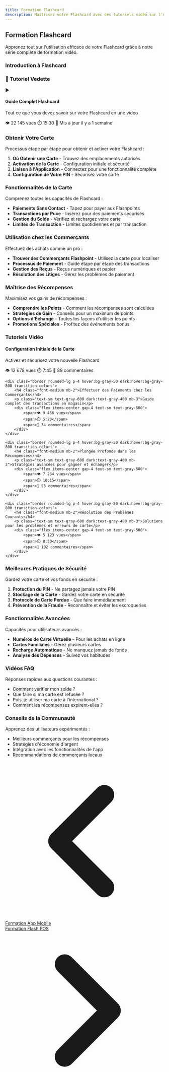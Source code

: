 ```yaml
---
title: Formation Flashcard
description: Maîtrisez votre Flashcard avec des tutoriels vidéo sur l'utilisation, les récompenses et les meilleures pratiques
---
```


## Formation Flashcard

Apprenez tout sur l'utilisation efficace de votre Flashcard grâce à notre série complète de formation vidéo.

### Introduction à Flashcard

<div class="bg-flash-accent/10 border border-flash-accent/20 rounded-lg p-6 mb-8">
    <h3 class="text-lg font-semibold mb-4">🎥 Tutoriel Vedette</h3>
    <div class="aspect-video bg-black rounded-lg mb-4">
        <div class="w-full h-full flex items-center justify-center text-white">
            <span class="text-6xl">▶️</span>
        </div>
    </div>
    <h4 class="font-medium mb-2">Guide Complet Flashcard</h4>
    <p class="text-sm text-gray-600 dark:text-gray-400 mb-3">Tout ce que vous devez savoir sur votre Flashcard en une vidéo</p>
    <div class="flex items-center gap-4 text-sm text-gray-500">
        <span>👁️ 22 145 vues</span>
        <span>⏱️ 15:30</span>
        <span>📅 Mis à jour il y a 1 semaine</span>
    </div>
</div>

### Obtenir Votre Carte

Processus étape par étape pour obtenir et activer votre Flashcard :

1. **Où Obtenir une Carte** - Trouvez des emplacements autorisés
2. **Activation de la Carte** - Configuration initiale et sécurité
3. **Liaison à l'Application** - Connectez pour une fonctionnalité complète
4. **Configuration de Votre PIN** - Sécurisez votre carte

### Fonctionnalités de la Carte

Comprenez toutes les capacités de Flashcard :

- **Paiements Sans Contact** - Tapez pour payer aux Flashpoints
- **Transactions par Puce** - Insérez pour des paiements sécurisés
- **Gestion du Solde** - Vérifiez et rechargez votre carte
- **Limites de Transaction** - Limites quotidiennes et par transaction

### Utilisation chez les Commerçants

Effectuez des achats comme un pro :

- **Trouver des Commerçants Flashpoint** - Utilisez la carte pour localiser
- **Processus de Paiement** - Guide étape par étape des transactions
- **Gestion des Reçus** - Reçus numériques et papier
- **Résolution des Litiges** - Gérez les problèmes de paiement

### Maîtrise des Récompenses

Maximisez vos gains de récompenses :

- **Comprendre les Points** - Comment les récompenses sont calculées
- **Stratégies de Gain** - Conseils pour un maximum de points
- **Options d'Échange** - Toutes les façons d'utiliser les points
- **Promotions Spéciales** - Profitez des événements bonus

### Tutoriels Vidéo

<div class="grid gap-4 mt-8">
    <div class="border rounded-lg p-4 hover:bg-gray-50 dark:hover:bg-gray-800 transition-colors">
        <h4 class="font-medium mb-2">Configuration Initiale de la Carte</h4>
        <p class="text-sm text-gray-600 dark:text-gray-400 mb-3">Activez et sécurisez votre nouvelle Flashcard</p>
        <div class="flex items-center gap-4 text-sm text-gray-500">
            <span>👁️ 12 678 vues</span>
            <span>⏱️ 7:45</span>
            <span>💬 89 commentaires</span>
        </div>
    </div>
    
    <div class="border rounded-lg p-4 hover:bg-gray-50 dark:hover:bg-gray-800 transition-colors">
        <h4 class="font-medium mb-2">Effectuer des Paiements chez les Commerçants</h4>
        <p class="text-sm text-gray-600 dark:text-gray-400 mb-3">Guide complet des transactions en magasin</p>
        <div class="flex items-center gap-4 text-sm text-gray-500">
            <span>👁️ 9 456 vues</span>
            <span>⏱️ 5:20</span>
            <span>💬 34 commentaires</span>
        </div>
    </div>
    
    <div class="border rounded-lg p-4 hover:bg-gray-50 dark:hover:bg-gray-800 transition-colors">
        <h4 class="font-medium mb-2">Plongée Profonde dans les Récompenses</h4>
        <p class="text-sm text-gray-600 dark:text-gray-400 mb-3">Stratégies avancées pour gagner et échanger</p>
        <div class="flex items-center gap-4 text-sm text-gray-500">
            <span>👁️ 7 234 vues</span>
            <span>⏱️ 10:15</span>
            <span>💬 56 commentaires</span>
        </div>
    </div>
    
    <div class="border rounded-lg p-4 hover:bg-gray-50 dark:hover:bg-gray-800 transition-colors">
        <h4 class="font-medium mb-2">Résolution des Problèmes Courants</h4>
        <p class="text-sm text-gray-600 dark:text-gray-400 mb-3">Solutions pour les problèmes et erreurs de carte</p>
        <div class="flex items-center gap-4 text-sm text-gray-500">
            <span>👁️ 5 123 vues</span>
            <span>⏱️ 8:30</span>
            <span>💬 102 commentaires</span>
        </div>
    </div>
</div>

### Meilleures Pratiques de Sécurité

Gardez votre carte et vos fonds en sécurité :

1. **Protection du PIN** - Ne partagez jamais votre PIN
2. **Stockage de la Carte** - Gardez votre carte en sécurité
3. **Protocole de Carte Perdue** - Que faire immédiatement
4. **Prévention de la Fraude** - Reconnaître et éviter les escroqueries

### Fonctionnalités Avancées

Capacités pour utilisateurs avancés :

- **Numéros de Carte Virtuelle** - Pour les achats en ligne
- **Cartes Familiales** - Gérez plusieurs cartes
- **Recharge Automatique** - Ne manquez jamais de fonds
- **Analyse des Dépenses** - Suivez vos habitudes

### Vidéos FAQ

Réponses rapides aux questions courantes :

- Comment vérifier mon solde ?
- Que faire si ma carte est refusée ?
- Puis-je utiliser ma carte à l'international ?
- Comment les récompenses expirent-elles ?

### Conseils de la Communauté

Apprenez des utilisateurs expérimentés :

- Meilleurs commerçants pour les récompenses
- Stratégies d'économie d'argent
- Intégration avec les fonctionnalités de l'app
- Recommandations de commerçants locaux

<!-- Liens de navigation -->
<div class="flex justify-between items-center mt-8 pt-4 border-t border-zinc-200 dark:border-zinc-700">
  <div class="w-1/3 text-left">
    <a href="mobile-app" class="inline-flex items-center bg-purple-600 hover:bg-purple-700 text-white rounded-md transition-colors px-4 py-2 text-sm font-medium shadow-sm hover:shadow-md">
      <svg xmlns="http://www.w3.org/2000/svg" class="h-6 w-6 mr-2" fill="none" viewBox="0 0 24 24" stroke="currentColor">
        <path stroke-linecap="round" stroke-linejoin="round" stroke-width="3" d="M15 19l-7-7 7-7" />
      </svg>
      Formation App Mobile
    </a>
  </div>
  <div class="w-1/3 text-center">
    <!-- Contenu central optionnel -->
  </div>
  <div class="w-1/3 text-right">
    <a href="flash-pos" class="inline-flex items-center bg-purple-600 hover:bg-purple-700 text-white rounded-md transition-colors px-4 py-2 text-sm font-medium shadow-sm hover:shadow-md">
      Formation Flash POS
      <svg xmlns="http://www.w3.org/2000/svg" class="h-6 w-6 ml-2" fill="none" viewBox="0 0 24 24" stroke="currentColor">
        <path stroke-linecap="round" stroke-linejoin="round" stroke-width="3" d="M9 5l7 7-7 7" />
      </svg>
    </a>
  </div>
</div>
